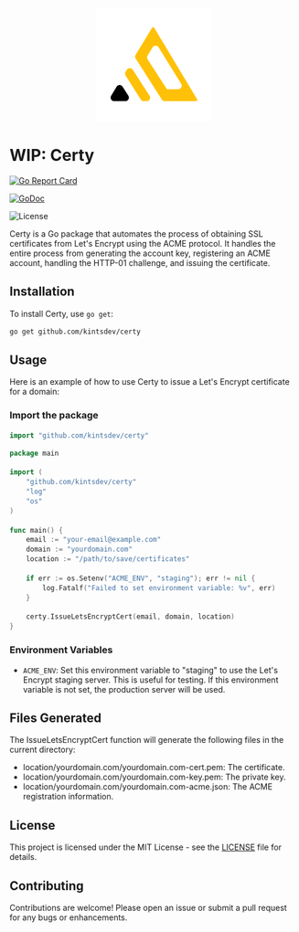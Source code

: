 <p align="center">
  <img src="logo.png" alt="Certy" width="200" height="200">
</p>


# WIP: Certy

[![Go Report Card](https://goreportcard.com/badge/github.com/kintsdev/certy)](https://goreportcard.com/report/github.com/kintsdev/certy)

[![GoDoc](https://godoc.org/github.com/kintsdev/certy?status.svg)](https://godoc.org/github.com/kintsdev/certy)

![License](https://img.shields.io/badge/License-MIT-blue.svg)

Certy is a Go package that automates the process of obtaining SSL certificates from Let's Encrypt using the ACME protocol. It handles the entire process from generating the account key, registering an ACME account, handling the HTTP-01 challenge, and issuing the certificate.

## Installation

To install Certy, use `go get`:

```sh
go get github.com/kintsdev/certy
```

## Usage

Here is an example of how to use Certy to issue a Let's Encrypt certificate for a domain:

### Import the package

```go
import "github.com/kintsdev/certy"
```

```go
package main

import (
    "github.com/kintsdev/certy"
    "log"
    "os"
)

func main() {
    email := "your-email@example.com"
    domain := "yourdomain.com"
    location := "/path/to/save/certificates"

    if err := os.Setenv("ACME_ENV", "staging"); err != nil {
        log.Fatalf("Failed to set environment variable: %v", err)
    }

    certy.IssueLetsEncryptCert(email, domain, location)
}

```

### Environment Variables

- `ACME_ENV`: Set this environment variable to "staging" to use the Let's Encrypt staging server. This is useful for testing. If this environment variable is not set, the production server will be used.

## Files Generated

The IssueLetsEncryptCert function will generate the following files in the current directory:

- location/yourdomain.com/yourdomain.com-cert.pem: The certificate.
- location/yourdomain.com/yourdomain.com-key.pem: The private key.
- location/yourdomain.com/yourdomain.com-acme.json: The ACME registration information.

## License

This project is licensed under the MIT License - see the [LICENSE](LICENSE) file for details.

## Contributing

Contributions are welcome! Please open an issue or submit a pull request for any bugs or enhancements.
